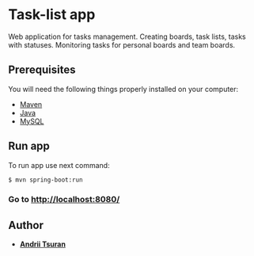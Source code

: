 # Task-list app
Web application for tasks management. Creating boards, task lists, tasks with statuses. Monitoring tasks for personal boards and team boards.
## Prerequisites
You will need the following things properly installed on your computer:

* [Maven](https://maven.apache.org/)
* [Java](http://www.oracle.com/technetwork/java/javase/downloads/index.html)
* [MySQL](https://dev.mysql.com/downloads/mysql/)

## Run app
To run app use next command:
````
$ mvn spring-boot:run
````
### Go to [http://localhost:8080/](http://localhost:8080/)
## Author
* **[Andrii Tsuran](https://www.facebook.com/avtsuran)**